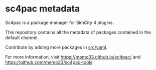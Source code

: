 sc4pac metadata
===============

Sc4pac is a package manager for SimCity 4 plugins.

This repository contains all the metadata of packages contained in the default channel.

Contribute by adding more packages in [src/yaml](src/yaml/).

For more information, visit https://memo33.github.io/sc4pac/ and https://github.com/memo33/sc4pac-tools.
